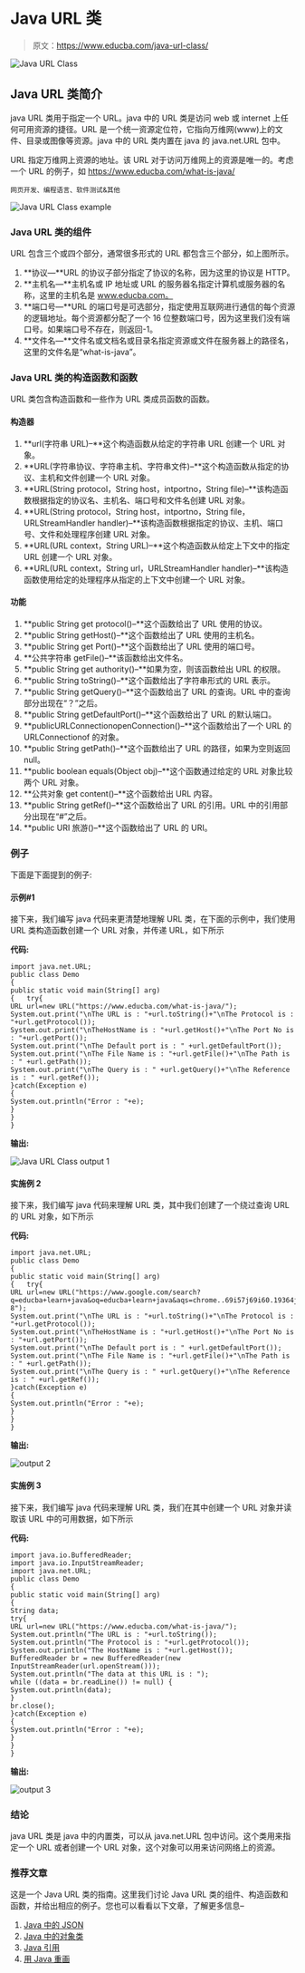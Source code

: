 # Java URL 类

> 原文：<https://www.educba.com/java-url-class/>

![Java URL Class](img/1f97b5b606f0f5a05012b9050b8037c4.png)



## Java URL 类简介

java URL 类用于指定一个 URL。java 中的 URL 类是访问 web 或 internet 上任何可用资源的捷径。URL 是一个统一资源定位符，它指向万维网(www)上的文件、目录或图像等资源。java 中的 URL 类内置在 java 的 java.net.URL 包中。

URL 指定万维网上资源的地址。该 URL 对于访问万维网上的资源是唯一的。考虑一个 URL 的例子，如 https://www.educba.com/what-is-java/

<small>网页开发、编程语言、软件测试&其他</small>

![Java URL Class example](img/234f80edd257e794d62869153c1d6750.png)



### Java URL 类的组件

URL 包含三个或四个部分，通常很多形式的 URL 都包含三个部分，如上图所示。

1.  **协议—**URL 的协议子部分指定了协议的名称，因为这里的协议是 HTTP。
2.  **主机名—**主机名或 IP 地址或 URL 的服务器名指定计算机或服务器的名称，这里的主机名是 www.educba.com。
3.  **端口号—**URL 的端口号是可选部分，指定使用互联网进行通信的每个资源的逻辑地址。每个资源都分配了一个 16 位整数端口号，因为这里我们没有端口号。如果端口号不存在，则返回-1。
4.  **文件名—**文件名或文档名或目录名指定资源或文件在服务器上的路径名，这里的文件名是“what-is-java”。

### Java URL 类的构造函数和函数

URL 类包含构造函数和一些作为 URL 类成员函数的函数。

#### 构造器

1.  **url(字符串 URL)–**这个构造函数从给定的字符串 URL 创建一个 URL 对象。
2.  **URL(字符串协议、字符串主机、字符串文件)–**这个构造函数从指定的协议、主机和文件创建一个 URL 对象。
3.  **URL(String protocol，String host，intportno，String file)–**该构造函数根据指定的协议名、主机名、端口号和文件名创建 URL 对象。
4.  **URL(String protocol，String host，intportno，String file，URLStreamHandler handler)–**该构造函数根据指定的协议、主机、端口号、文件和处理程序创建 URL 对象。
5.  **URL(URL context，String URL)–**这个构造函数从给定上下文中的指定 URL 创建一个 URL 对象。
6.  **URL(URL context，String url，URLStreamHandler handler)–**该构造函数使用给定的处理程序从指定的上下文中创建一个 URL 对象。

#### 功能

1.  **public String get protocol()–**这个函数给出了 URL 使用的协议。
2.  **public String getHost()–**这个函数给出了 URL 使用的主机名。
3.  **public String get Port()–**这个函数给出了 URL 使用的端口号。
4.  **公共字符串 getFile()–**该函数给出文件名。
5.  **public String get authority()–**如果为空，则该函数给出 URL 的权限。
6.  **public String toString()–**这个函数给出了字符串形式的 URL 表示。
7.  **public String getQuery()–**这个函数给出了 URL 的查询。URL 中的查询部分出现在“？”之后。
8.  **public String getDefaultPort()–**这个函数给出了 URL 的默认端口。
9.  **publicURLConnectionopenConnection()–**这个函数给出了一个 URL 的 URLConnectionof 的对象。
10.  **public String getPath()–**这个函数给出了 URL 的路径，如果为空则返回 null。
11.  **public boolean equals(Object obj)–**这个函数通过给定的 URL 对象比较两个 URL 对象。
12.  **公共对象 get content()–**这个函数给出 URL 内容。
13.  **public String getRef()–**这个函数给出了 URL 的引用。URL 中的引用部分出现在“#”之后。
14.  **public URI 旅游()–**这个函数给出了 URL 的 URI。

### 例子

下面是下面提到的例子:

#### 示例#1

接下来，我们编写 java 代码来更清楚地理解 URL 类，在下面的示例中，我们使用 URL 类构造函数创建一个 URL 对象，并传递 URL，如下所示

**代码:**

```
import java.net.URL;
public class Demo
{
public static void main(String[] arg)
{   try{
URL url=new URL("https://www.educba.com/what-is-java/");
System.out.print("\nThe URL is : "+url.toString()+"\nThe Protocol is : "+url.getProtocol());
System.out.print("\nTheHostName is : "+url.getHost()+"\nThe Port No is : "+url.getPort());
System.out.print("\nThe Default port is : " +url.getDefaultPort());
System.out.print("\nThe File Name is : "+url.getFile()+"\nThe Path is : " +url.getPath());
System.out.print("\nThe Query is : " +url.getQuery()+"\nThe Reference is : " +url.getRef());
}catch(Exception e)
{
System.out.println("Error : "+e);
}
}
}
```

**输出:**

![Java URL Class output 1](img/d47f3ad4f41762add2fc7b6d7206f3cb.png)



#### 实施例 2

接下来，我们编写 java 代码来理解 URL 类，其中我们创建了一个绕过查询 URL 的 URL 对象，如下所示

**代码:**

```
import java.net.URL;
public class Demo
{
public static void main(String[] arg)
{   try{
URL url=new URL("https://www.google.com/search?q=educba+learn+java&oq=educba+learn+java&aqs=chrome..69i57j69i60.19364j0j9&sourceid=chrome&ie=UTF-8");
System.out.print("\nThe URL is : "+url.toString()+"\nThe Protocol is : "+url.getProtocol());
System.out.print("\nTheHostName is : "+url.getHost()+"\nThe Port No is : "+url.getPort());
System.out.print("\nThe Default port is : " +url.getDefaultPort());
System.out.print("\nThe File Name is : "+url.getFile()+"\nThe Path is : " +url.getPath());
System.out.print("\nThe Query is : " +url.getQuery()+"\nThe Reference is : " +url.getRef());
}catch(Exception e)
{
System.out.println("Error : "+e);
}
}
}
```

**输出:**

![output 2](img/dfd065e52cba8002625296cfc9f2f672.png)



#### 实施例 3

接下来，我们编写 java 代码来理解 URL 类，我们在其中创建一个 URL 对象并读取该 URL 中的可用数据，如下所示

**代码:**

```
import java.io.BufferedReader;
import java.io.InputStreamReader;
import java.net.URL;
public class Demo
{
public static void main(String[] arg)
{
String data;
try{
URL url=new URL("https://www.educba.com/what-is-java/");
System.out.println("The URL is : "+url.toString());
System.out.println("The Protocol is : "+url.getProtocol());
System.out.println("The HostName is : "+url.getHost());
BufferedReader br = new BufferedReader(new InputStreamReader(url.openStream()));
System.out.println("The data at this URL is : ");
while ((data = br.readLine()) != null) {
System.out.println(data);
}
br.close();
}catch(Exception e)
{
System.out.println("Error : "+e);
}
}
}
```

**输出:**

![output 3](img/a314ab8aee812cc2269a008e07e99370.png)



### 结论

java URL 类是 java 中的内置类，可以从 java.net.URL 包中访问。这个类用来指定一个 URL 或者创建一个 URL 对象，这个对象可以用来访问网络上的资源。

### 推荐文章

这是一个 Java URL 类的指南。这里我们讨论 Java URL 类的组件、构造函数和函数，并给出相应的例子。您也可以看看以下文章，了解更多信息–

1.  [Java 中的 JSON](https://www.educba.com/json-in-java/)
2.  [Java 中的对象类](https://www.educba.com/object-class-in-java/)
3.  [Java 引用](https://www.educba.com/java-references/)
4.  [用 Java 重画](https://www.educba.com/repaint-in-java/)





